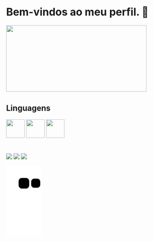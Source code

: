 <h1>Bem-vindos ao meu perfil. 👋</h1>

<img height="180em" src="https://github-readme-stats.vercel.app/api/top-langs/?username=CharloneKT&layout=compact&langs_count=7&theme=dracula" width="380" height="190"/>

<h2>Linguagens</h2>

<div>
  <img src="https://cdn.jsdelivr.net/gh/devicons/devicon/icons/html5/html5-original.svg" width="50px" height="50px"/>
  <img src="https://cdn.jsdelivr.net/gh/devicons/devicon/icons/css3/css3-original.svg" width="50px" height="50px"/>
  <img src="https://cdn.jsdelivr.net/gh/devicons/devicon/icons/javascript/javascript-original.svg" width="50px" height="50px"/>
</div>

#
<div>
<a href="https://www.linkedin.com/in/charlone-knupp-torres/"><img src="https://img.shields.io/badge/-LinkedIn-0099E5?style=for-the-badge&logo=linkedin&logoColor=white&labelColor=0099E5" target="_blank"></a>
<a href ="mailto:loneknupp@gmail.com"><img src="https://img.shields.io/badge/-Gmail-1c1c1c?style=for-the-badge&logo=gmail&logoColor=white&labelColor=1c1c1c" target="_blank"></a>
<a href="https://www.behance.net/charloneknupp"><img src="https://img.shields.io/badge/-Behance-1769FF?style=for-the-badge&logo=behance&logoColor=white&labelColor=1769FF" target="_blank"></a>
</div>

 ![Snake animation](https://github.com/CharloneKT/CharloneKT/blob/output/github-contribution-grid-snake.svg)
